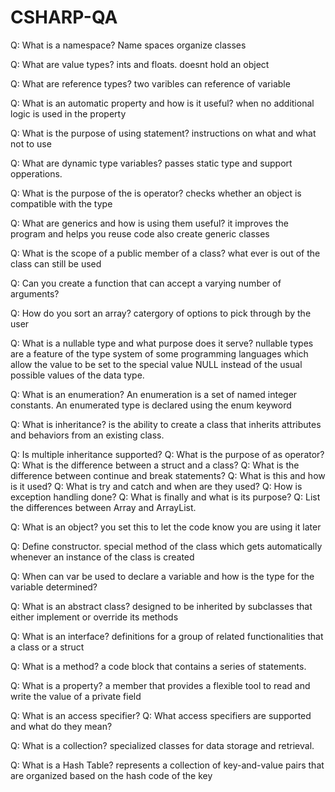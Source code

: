 # CSHARP-QA

Q: What is a namespace?
Name spaces organize classes

Q: What are value types?
ints and floats. doesnt hold an object

Q: What are reference types?
two varibles can reference of variable

Q: What is an automatic property and how is it useful?
when no additional logic is used in the property

Q: What is the purpose of using statement?
instructions on what and what not to use

Q: What are dynamic type variables?
passes static type and support opperations. 

Q: What is the purpose of the is operator?
checks whether an object is compatible with the type

Q: What are generics and how is using them useful?
it improves the program and helps you reuse code also create generic classes

Q: What is the scope of a public member of a class?
what ever is out of the class can still be used 

Q: Can you create a function that can accept a varying number of arguments?


Q: How do you sort an array?
catergory of options to pick through by the user

Q: What is a nullable type and what purpose does it serve?
nullable types are a feature of the type system of some programming languages which allow the value to be set to the special value NULL instead of the usual possible values of the data type.

Q: What is an enumeration?
An enumeration is a set of named integer constants. An enumerated type is declared using the enum keyword

Q: What is inheritance?
is the ability to create a class that inherits attributes and behaviors from an existing class.

Q: Is multiple inheritance supported?
Q: What is the purpose of as operator?
Q: What is the difference between a struct and a class?
Q: What is the difference between continue and break statements?
Q: What is this and how is it used?
Q: What is try and catch and when are they used?
Q: How is exception handling done?
Q: What is finally and what is its purpose?
Q: List the differences between Array and ArrayList.

Q: What is an object?
you set this to let the code know you are using it later

Q: Define constructor.
special method of the class which gets automatically whenever an instance of the class is created

Q: When can var be used to declare a variable and how is the type for the variable determined?

Q: What is an abstract class?
designed to be inherited by subclasses that either implement or override its methods

Q: What is an interface?
definitions for a group of related functionalities that a class or a struct 

Q: What is a method?
 a code block that contains a series of statements.
 
Q: What is a property?
a member that provides a flexible tool to read and write the value of a private field

Q: What is an access specifier?
Q: What access specifiers are supported and what do they mean?

Q: What is a collection?
specialized classes for data storage and retrieval. 

Q: What is a Hash Table?
represents a collection of key-and-value pairs that are organized based on the hash code of the key
